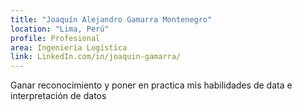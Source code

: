 ```yaml
---
title: "Joaquín Alejandro Gamarra Montenegro"
location: "Lima, Perú"
profile: Profesional
area: Ingeniería Logística
link: LinkedIn.com/in/joaquin-gamarra/
---
```


Ganar reconocimiento y poner en practica mis habilidades de data e interpretación de datos